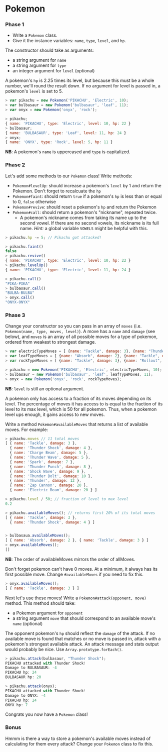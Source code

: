# Pokemon

### Phase 1

* Write a `Pokemon` class.
* Give it the instance variables: `name`, `type`, `level`, and `hp`.

The constructor should take as arguments:
- a string argument for `name`
- a string argument for `type`
- an integer argument for `level` (optional)

A pokemon's `hp` is 2.25 times its level, but because this must be a whole number, we'll round the result down. If no argument for level is passed in, a pokemon's `level` is set to 5.

```javascript
> var pikachu = new Pokemon('PIKACHU', 'Electric', 10);
> var bulbasaur = new Pokemon('bulbasaur', 'leaf', 11);
> var onyx = new Pokemon('onyx', 'rock');

> pikachu;
{ name: 'PIKACHU', type: 'Electric', level: 10, hp: 22 }
> bulbasaur;
{ name: 'BULBASAUR', type: 'Leaf', level: 11, hp: 24 }
> onyx;
{ name: 'ONYX', type: 'Rock', level: 5, hp: 11 }
```
**NB**: A pokemon's `name` is uppercased and `type` is capitalized.

### Phase 2

Let's add some methods to our `Pokemon` class! Write methods:

* `Pokemon#levelUp`: should increase a pokemon's `level` by 1 and return the Pokemon. Don't forget to recalcuate the `hp`
* `Pokemon#faint`: should return `true` if a pokemon's `hp` is less than or equal to 0, `false` otherwise
* `Pokemon#revive`: should reset a pokemon's `hp` and return the Pokemon
* `Pokemon#call`: should return a pokemon's "nickname", repeated twice.
  - A pokemon's nickname comes from taking its name up to the second vowel. If there are no second vowels, its nickname is its full name. _Hint:_ a global variable `VOWELS` might be helpful with this.

```javascript
> pikachu.hp -= 5; // Pikachu got attacked!

> pikachu.faint()
false
> pikachu.revive()
{ name: 'PIKACHU', type: 'Electric', level: 10, hp: 22 }
> pikachu.levelUp()
{ name: 'PIKACHU', type: 'Electric', level: 11, hp: 24 }
```


```javascript
> pikachu.call()
"PIKA-PIKA"
> bulbasaur.call()
"BULBA-BULBA"
> onyx.call()
"ONYX-ONYX"
```

### Phase 3

Change your constructor so you can pass in an array of `moves` (i.e. `Pokemon(name, type, moves, level)`). A move has a `name` and `damage` (see below), and `moves` is an array of all possible moves for a type of pokemon, ordered from weakest to strongest damage.

```javascript
> var electricTypeMoves = [ {name: "Tackle", damage: 3}, {name: "Thunder Shock", damage: 4}, {name: "Charge Beam", damage: 5}, {name: "Thunder Wave", damage: 5}, {name: "Spark", damage: 7}, {name: "Thunder Punch", damage: 8}, {name: "Shock Wave", damage: 10}, {name: "Thunder Bolt", damage: 15 }, {name: "Thunder", damage: 20}, {name: "Zap Cannon", damage: 30}, {name: "Electric Beam", damage: 35} ];
> var leafTypeMoves = [ {name: "Absorb", damage: 2}, {name: "Tackle", damage: 3}, {name: "Bullet Seed", damage: 4}, {name: "Mega Drain", damage: 6}, {name: "Vine Whip", damage: 8}, {name: "Razor Leaf", damage: 15}, {name: "Giga Drain", damage: 18 }, {name: "Seed Bomb", damage: 22}, {name: "Petal Dance", damage: 25}, {name: "Solar Beam", damage: 35} ];
> var rockTypeMoves = [ {name: "Tackle", damage: 3}, {name: "Rollout", damage: 6}, {name: "Rock Blast", damage: 4}, {name: "Smack Down", damage: 10}, {name: "Rock Throw", damage: 20}, {name: "Rock Slide", damage: 30}, {name: "Head Smash", damage: 40}, {name: "Rock Wrecker", damage: 50 } ];

> pikachu = new Pokemon('PIKACHU', 'Electric', electricTypeMoves, 10);
> bulbasaur = new Pokemon('bulbasaur', 'leaf', leafTypeMoves, 11);
> onyx = new Pokemon('onyx', 'rock', rockTypeMoves);
```
**NB**: `level` is still an optional argument.

A pokemon only has access to a fraction of its moves depending on its level. The percentage of moves it has access to is equal to the fraction of its level to its max level, which is 50 for all pokemon. Thus, when a pokemon level ups enough, it gains access to new moves.

Write a method `Pokemon#availableMoves` that returns a list of available moves. For example:

```javascript
> pikachu.moves // 11 total moves
[ { name: 'Tackle', damage: 3 },
  { name: 'Thunder Shock', damage: 4 },
  { name: 'Charge Beam', damage: 5 },
  { name: 'Thunder Wave', damage: 5 },
  { name: 'Spark', damage: 7 },
  { name: 'Thunder Punch', damage: 8 },
  { name: 'Shock Wave', damage: 9 },
  { name: 'Thunder Bolt', damage: 10 },
  { name: 'Thunder', damage: 12 },
  { name: 'Zap Cannon', damage: 20 },
  { name: 'Electric Beam', damage: 20 } ]

> pikachu.level / 50; // fraction of level to max level
0.2

> pikachu.availableMoves(); // returns first 20% of its total moves
[ { name: 'Tackle', damage: 3 },
  { name: 'Thunder Shock', damage: 4 } ]


> bulbasaua.availableMoves();
[ { name: 'Absorb', damage: 2 }, { name: 'Tackle', damage: 3 } ]
> onyx.availableMoves();
[]
```
**NB**: The order of availableMoves mirrors the order of allMoves.

Don't forget pokemon can't have 0 moves. At a minimum, it always has its first possible move. Change `#availableMoves` if you need to fix this.

```javascript
> onyx.availableMoves();
[ { name: 'Tackle', damage: 3 } ]
```

Next let's use these moves! Write a `Pokemon#attack(opponent, move)` method. This method should take:

- a Pokemon argument for `opponent`
- a string argument `move` that should correspond to an available move's `name` (optional)

The opponent pokemon's `hp` should reflect the `damage` of the attack. If no available move is found that matches or no move is passed in, attack with a pokemon's strongest available attack. An attack message and stats output would probably be nice. Use `Array.prototype.forEach()`.

```javascript
> pikachu.attack(bulbasaur, "Thunder Shock");
PIKACHU attacked with Thunder Shock!
Damage to BULBASAUR: -4
PIKACHU hp: 24
BULBASAUR hp: 20

> pikachu.attack(onyx);
PIKACHU attacked with Thunder Shock!
Damage to ONYX: -4
PIKACHU hp: 24
ONYX hp: 7
```

Congrats you now have a `Pokemon` class!

### Bonus

Hmmm is there a way to store a pokemon's available moves instead of calculating for them every attack? Change your `Pokemon` class to fix this.

